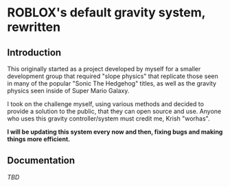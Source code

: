 # ROBLOX's default gravity system, rewritten
## Introduction

This originally started as a project developed by myself for a smaller development group that required "slope physics" that replicate those seen in many of the popular "Sonic The Hedgehog" titles,
as well as the gravity physics seen inside of Super Mario Galaxy.

I took on the challenge myself, using various methods and decided to provide a solution to the public, that they can open source and use. 
Anyone who uses this gravity controller/system must credit me, Krish "worhas".

**I will be updating this system every now and then, fixing bugs and making things more efficient.**

## Documentation

*TBD*
